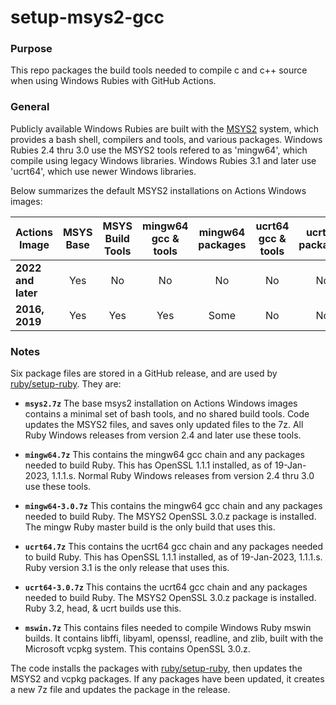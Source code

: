 # setup-msys2-gcc

### Purpose

This repo packages the build tools needed to compile c and c++ source when using Windows
Rubies with GitHub Actions.

### General

Publicly available Windows Rubies are built with the [MSYS2](https://github.com/msys2) system,
which provides a bash shell, compilers and tools, and various packages.  Windows Rubies 2.4 thru 
3.0 use the MSYS2 tools refered to as 'mingw64', which compile using legacy Windows libraries.
Windows Rubies 3.1 and later use 'ucrt64', which use newer Windows libraries.

Below summarizes the default MSYS2 installations on Actions Windows images:

| Actions<br/>Image  |  MSYS<br/>Base | MSYS<br/>Build Tools | mingw64<br/>gcc & tools | mingw64<br/>packages | ucrt64<br/>gcc & tools | ucrt64<br/>packages |
|--------------------|:--------------:|:--------------------:|:-----------------------:|:--------------------:|:----------------------:|:-------------------:|
| **2022 and later** | Yes | No  | No  | No  | No  | No |
| **2016, 2019**     | Yes | Yes | Yes | Some | No  | No  |

### Notes

Six package files are stored in a GitHub release, and are used by
[ruby/setup-ruby](https://github.com/ruby/setup-ruby).  They are:

* **`msys2.7z`** The base msys2 installation on Actions Windows images contains a minimal
set of bash tools, and no shared build tools.  Code updates the MSYS2 files, and saves only
updated files to the 7z.  All Ruby Windows releases from version 2.4 and later use these
tools.

* **`mingw64.7z`** This contains the mingw64 gcc chain and any packages needed to build
Ruby.  This has OpenSSL 1.1.1 installed, as of 19-Jan-2023, 1.1.1.s.  Normal Ruby Windows
releases from version 2.4 thru 3.0 use these tools.

* **`mingw64-3.0.7z`** This contains the mingw64 gcc chain and any packages needed to build
Ruby.  The MSYS2 OpenSSL 3.0.z package is installed.  The mingw Ruby master build is the
only build that uses this.

* **`ucrt64.7z`** This contains the ucrt64 gcc chain and any packages needed to build
Ruby.  This has OpenSSL 1.1.1 installed, as of 19-Jan-2023, 1.1.1.s.  Ruby version 3.1 is
the only release that uses this.

* **`ucrt64-3.0.7z`** This contains the ucrt64 gcc chain and any packages needed to build
Ruby. The MSYS2 OpenSSL 3.0.z package is installed.  Ruby 3.2, head, & ucrt builds use this.

* **`mswin.7z`** This contains files needed to compile Windows Ruby mswin builds. It contains
libffi, libyaml, openssl, readline, and zlib, built with the Microsoft vcpkg system.  This
contains OpenSSL 3.0.z.

The code installs the packages with [ruby/setup-ruby](https://github.com/ruby/setup-ruby),
then updates the MSYS2 and vcpkg packages.  If any packages have been updated, it creates
a new 7z file and updates the package in the release.

